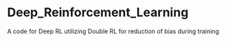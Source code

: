 # Deep_Reinforcement_Learning
A code for Deep RL utilizing Double RL for reduction of bias during training
